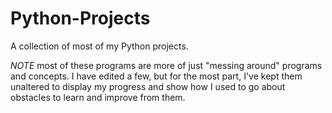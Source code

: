 # Python-Projects
A collection of most of my Python projects.


*NOTE* most of these programs are more of just "messing around" programs and concepts. I have edited a few, but for the most part, I've kept them unaltered to display my progress and show how I used to go about obstacles to learn and improve from them.
